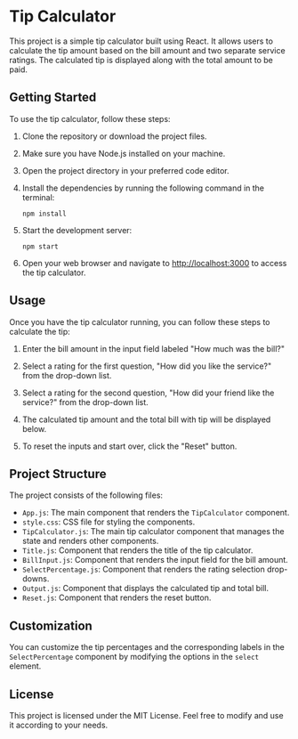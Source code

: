 # Tip Calculator

This project is a simple tip calculator built using React. It allows users to calculate the tip amount based on the bill amount and two separate service ratings. The calculated tip is displayed along with the total amount to be paid.

## Getting Started

To use the tip calculator, follow these steps:

1. Clone the repository or download the project files.

2. Make sure you have Node.js installed on your machine.

3. Open the project directory in your preferred code editor.

4. Install the dependencies by running the following command in the terminal:

   ```shell
   npm install
   ```

5. Start the development server:

   ```shell
   npm start
   ```

6. Open your web browser and navigate to [http://localhost:3000](http://localhost:3000) to access the tip calculator.

## Usage

Once you have the tip calculator running, you can follow these steps to calculate the tip:

1. Enter the bill amount in the input field labeled "How much was the bill?"

2. Select a rating for the first question, "How did you like the service?" from the drop-down list.

3. Select a rating for the second question, "How did your friend like the service?" from the drop-down list.

4. The calculated tip amount and the total bill with tip will be displayed below.

5. To reset the inputs and start over, click the "Reset" button.

## Project Structure

The project consists of the following files:

- `App.js`: The main component that renders the `TipCalculator` component.
- `style.css`: CSS file for styling the components.
- `TipCalculator.js`: The main tip calculator component that manages the state and renders other components.
- `Title.js`: Component that renders the title of the tip calculator.
- `BillInput.js`: Component that renders the input field for the bill amount.
- `SelectPercentage.js`: Component that renders the rating selection drop-downs.
- `Output.js`: Component that displays the calculated tip and total bill.
- `Reset.js`: Component that renders the reset button.

## Customization

You can customize the tip percentages and the corresponding labels in the `SelectPercentage` component by modifying the options in the `select` element.

## License

This project is licensed under the MIT License. Feel free to modify and use it according to your needs.

